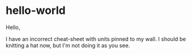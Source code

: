 # hello-world
Hello,

I have an incorrect cheat-sheet with units pinned to my wall. I should be knitting a hat now, but  I'm not doing it as you see.
